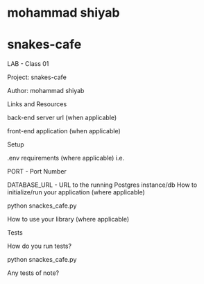# mohammad shiyab
# snakes-cafe

LAB - Class 01

Project: snakes-cafe

Author:  mohammad shiyab

Links and Resources

back-end server url (when applicable)

front-end application (when applicable)

Setup

.env requirements (where applicable)
i.e.

PORT - Port Number

DATABASE_URL - URL to the running Postgres instance/db
How to initialize/run your application (where applicable)

python snackes_cafe.py

How to use your library (where applicable)

Tests

How do you run tests?

python snackes_cafe.py

Any tests of note?

 